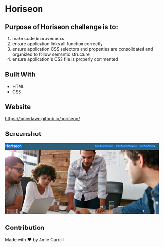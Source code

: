 # Horiseon

## Purpose of Horiseon challenge is to:
  1) make code improvements
  2) ensure application links all function correctly
  3) ensure application CSS selectors and properties are consolidated and organized to follow semantic structure
  4) ensure application's CSS file is properly commented

## Built With
* HTML
* CSS

## Website
https://amiedawn.github.io/horiseon/

## Screenshot
![screenshot](screenshot.png)

## Contribution
Made with ❤️ by Amie Carroll


